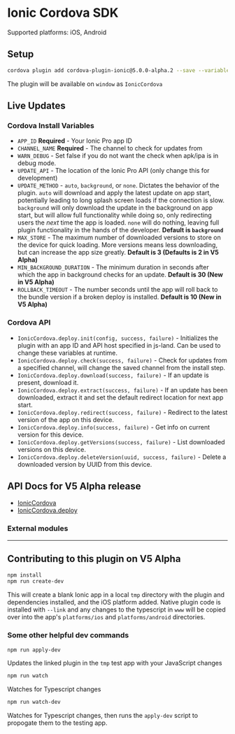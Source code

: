 Ionic Cordova SDK
======

Supported platforms: iOS, Android

## Setup

```bash
cordova plugin add cordova-plugin-ionic@5.0.0-alpha.2 --save --variable APP_ID="abcd1234" --variable CHANNEL_NAME="Master" --variable UPDATE_METHOD="background"
```

The plugin will be available on `window` as `IonicCordova`

## Live Updates

### Cordova Install Variables

* `APP_ID` **Required** - Your Ionic Pro app ID
* `CHANNEL_NAME` **Required** - The channel to check for updates from
* `WARN_DEBUG` - Set false if you do not want the check when apk/ipa is in debug mode.
* `UPDATE_API` - The location of the Ionic Pro API (only change this for development)
* `UPDATE_METHOD` - `auto`, `background`, or `none`.  Dictates the behavior of the plugin.  `auto` will download and apply the latest update on app start, potentially leading to long splash screen loads if the connection is slow.  `background` will only download the update in the background on app start, but will allow full functionality while doing so, only redirecting users the _next_ time the app is loaded.  `none` will do nothing, leaving full plugin functionality in the hands of the developer.  **Default is `background`**
* `MAX_STORE` - The maximum number of downloaded versions to store on the device for quick loading.  More versions means less downloading, but can increase the app size greatly.  **Default is 3 (Defaults is 2 in V5 Alpha)**
* `MIN_BACKGROUND_DURATION` - The minimum duration in seconds after which the app in background checks for an update. **Default is 30 (New in V5 Alpha)**
* `ROLLBACK_TIMEOUT` - The number seconds until the app will roll back to the bundle version if a broken deploy is installed. **Default is 10 (New in V5 Alpha)**

### Cordova API

* `IonicCordova.deploy.init(config, success, failure)` - Initializes the plugin with an app ID and API host specified in js-land.  Can be used to change these variables at runtime.
* `IonicCordova.deploy.check(success, failure)` - Check for updates from a specified channel, will change the saved channel from the install step.
* `IonicCordova.deploy.download(success, failure)` - If an update is present, download it.
* `IonicCordova.deploy.extract(success, failure)` - If an update has been downloaded, extract it and set the default redirect location for next app start.
* `IonicCordova.deploy.redirect(success, failure)` - Redirect to the latest version of the app on this device.
* `IonicCordova.deploy.info(success, failure)` - Get info on current version for this device.
* `IonicCordova.deploy.getVersions(success, failure)` - List downloaded versions on this device.
* `IonicCordova.deploy.deleteVersion(uuid, success, failure)` - Delete a downloaded version by UUID from this device.

## API Docs for V5 Alpha release

* [IonicCordova](docs/interfaces/_api_.ipluginbaseapi.md)
* [IonicCordova.deploy](docs/interfaces/_api_.ideploypluginapi.md)

### External modules


---


## Contributing to this plugin on V5 Alpha

```bash
npm install
npm run create-dev
```

This will create a blank Ionic app in a local `tmp` directory with the plugin and dependencies installed, and the iOS platform added.  Native plugin code is installed with `--link` and any changes to the typescript in `www` will be copied over into the app's `platforms/ios` and `platforms/android` directories.

### Some other helpful dev commands

```bash
npm run apply-dev
```

Updates the linked plugin in the `tmp` test app with your JavaScript changes

```bash
npm run watch
```

Watches for Typescript changes

```bash
npm run watch-dev
```

Watches for Typescript changes, then runs the `apply-dev` script to propogate them to the testing app.
